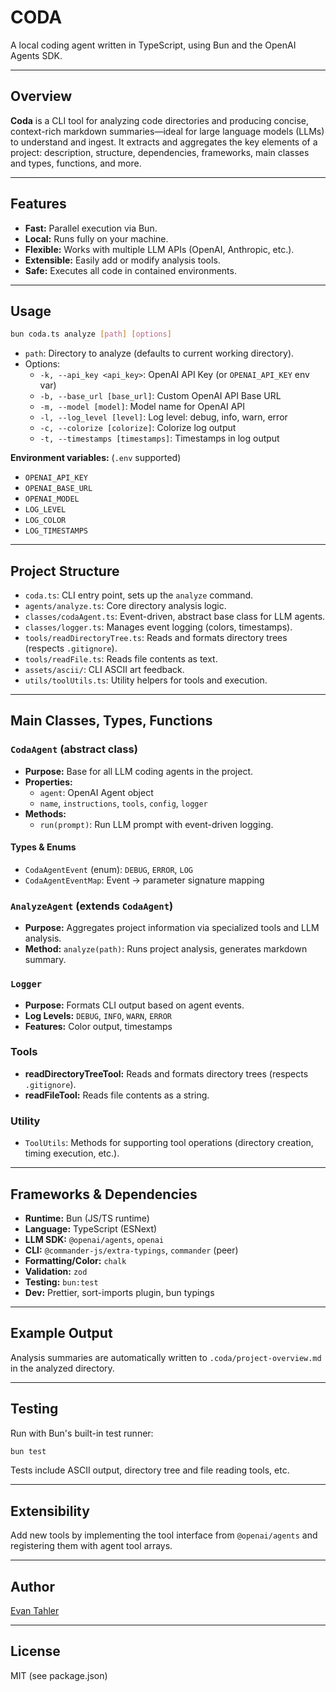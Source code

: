 # CODA

A local coding agent written in TypeScript, using Bun and the OpenAI Agents SDK.

---

## Overview

**Coda** is a CLI tool for analyzing code directories and producing concise, context-rich markdown summaries—ideal for large language models (LLMs) to understand and ingest. It extracts and aggregates the key elements of a project: description, structure, dependencies, frameworks, main classes and types, functions, and more.

---

## Features

- **Fast:** Parallel execution via Bun.
- **Local:** Runs fully on your machine.
- **Flexible:** Works with multiple LLM APIs (OpenAI, Anthropic, etc.).
- **Extensible:** Easily add or modify analysis tools.
- **Safe:** Executes all code in contained environments.

---

## Usage

```bash
bun coda.ts analyze [path] [options]
```

- `path`: Directory to analyze (defaults to current working directory).
- Options:
  - `-k, --api_key <api_key>`: OpenAI API Key (or `OPENAI_API_KEY` env var)
  - `-b, --base_url [base_url]`: Custom OpenAI API Base URL
  - `-m, --model [model]`: Model name for OpenAI API
  - `-l, --log_level [level]`: Log level: debug, info, warn, error
  - `-c, --colorize [colorize]`: Colorize log output
  - `-t, --timestamps [timestamps]`: Timestamps in log output

**Environment variables:** (`.env` supported)

- `OPENAI_API_KEY`
- `OPENAI_BASE_URL`
- `OPENAI_MODEL`
- `LOG_LEVEL`
- `LOG_COLOR`
- `LOG_TIMESTAMPS`

---

## Project Structure

- `coda.ts`: CLI entry point, sets up the `analyze` command.
- `agents/analyze.ts`: Core directory analysis logic.
- `classes/codaAgent.ts`: Event-driven, abstract base class for LLM agents.
- `classes/logger.ts`: Manages event logging (colors, timestamps).
- `tools/readDirectoryTree.ts`: Reads and formats directory trees (respects `.gitignore`).
- `tools/readFile.ts`: Reads file contents as text.
- `assets/ascii/`: CLI ASCII art feedback.
- `utils/toolUtils.ts`: Utility helpers for tools and execution.

---

## Main Classes, Types, Functions

### `CodaAgent` (abstract class)

- **Purpose:** Base for all LLM coding agents in the project.
- **Properties:**
  - `agent`: OpenAI Agent object
  - `name`, `instructions`, `tools`, `config`, `logger`
- **Methods:**
  - `run(prompt)`: Run LLM prompt with event-driven logging.

#### Types & Enums

- `CodaAgentEvent` (enum): `DEBUG`, `ERROR`, `LOG`
- `CodaAgentEventMap`: Event → parameter signature mapping

### `AnalyzeAgent` (extends `CodaAgent`)

- **Purpose:** Aggregates project information via specialized tools and LLM analysis.
- **Method:** `analyze(path)`: Runs project analysis, generates markdown summary.

### `Logger`

- **Purpose:** Formats CLI output based on agent events.
- **Log Levels:** `DEBUG`, `INFO`, `WARN`, `ERROR`
- **Features:** Color output, timestamps

### Tools

- **readDirectoryTreeTool:** Reads and formats directory trees (respects `.gitignore`).
- **readFileTool:** Reads file contents as a string.

### Utility

- `ToolUtils`: Methods for supporting tool operations (directory creation, timing execution, etc.).

---

## Frameworks & Dependencies

- **Runtime:** Bun (JS/TS runtime)
- **Language:** TypeScript (ESNext)
- **LLM SDK:** `@openai/agents`, `openai`
- **CLI:** `@commander-js/extra-typings`, `commander` (peer)
- **Formatting/Color:** `chalk`
- **Validation:** `zod`
- **Testing:** `bun:test`
- **Dev:** Prettier, sort-imports plugin, bun typings

---

## Example Output

Analysis summaries are automatically written to `.coda/project-overview.md` in the analyzed directory.

---

## Testing

Run with Bun's built-in test runner:

```sh
bun test
```

Tests include ASCII output, directory tree and file reading tools, etc.

---

## Extensibility

Add new tools by implementing the tool interface from `@openai/agents` and registering them with agent tool arrays.

---

## Author

[Evan Tahler](mailto:evan@evantahler.com)

---

## License

MIT (see package.json)
